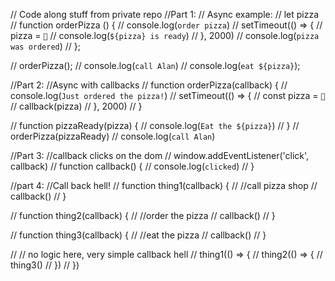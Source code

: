 // Code along stuff from private repo
//Part 1:
// Async example:
// let pizza
// function orderPizza () {
//   console.log(`order pizza`)
//   setTimeout(() => {
//   pizza = `🍕`
//   console.log(`${pizza} is ready`)
//   }, 2000)
//   console.log(`pizza was ordered`)
// };

// orderPizza();
// console.log(`call Alan`)
// console.log(`eat ${pizza}`);

//Part 2:
//Async with callbacks
// function orderPizza(callback) {
//   console.log(`Just ordered the pizza!`)
//   setTimeout(() => {
//     const pizza = `🍕`
//     callback(pizza)
//   }, 2000)
// }

// function pizzaReady(pizza) {
//   console.log(`Eat the ${pizza}`)
// }
// orderPizza(pizzaReady)
// console.log(`call Alan`)

//Part 3:
//callback clicks on the dom
// window.addEventListener('click', callback)
//   function callback() {
//     console.log(`clicked`)
//   }

//part 4:
//Call back hell! 
// function thing1(callback) {
//   //call pizza shop
//   callback()
// }

// function thing2(callback) {
//   //order the pizza
//   callback()
// }

// function thing3(callback) {
//   //eat the pizza
//   callback()
// }

// // no logic here, very simple callback hell
// thing1(() => {
//   thing2(() => {
//     thing3()
//   })
// })